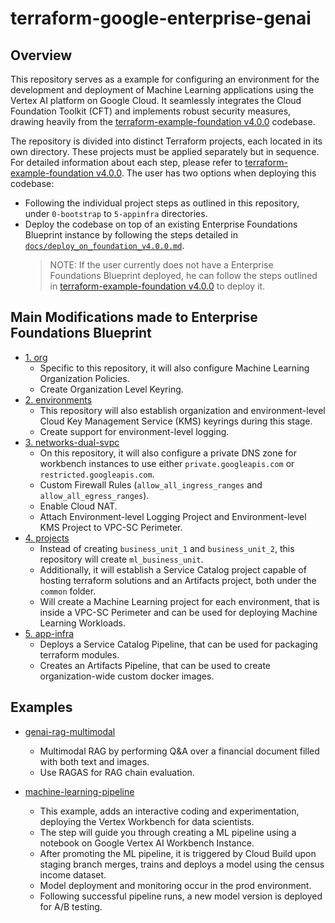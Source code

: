 # terraform-google-enterprise-genai

## Overview

This repository serves as a example for configuring an environment for the development and deployment of Machine Learning applications using the Vertex AI platform on Google Cloud. It seamlessly integrates the Cloud Foundation Toolkit (CFT) and implements robust security measures, drawing heavily from the [terraform-example-foundation v4.0.0](https://github.com/terraform-google-modules/terraform-example-foundation/tree/v4.0.0) codebase.

The repository is divided into distinct Terraform projects, each located in its own directory. These projects must be applied separately but in sequence. For detailed information about each step, please refer to [terraform-example-foundation v4.0.0](https://github.com/terraform-google-modules/terraform-example-foundation/tree/v4.0.0). The user has two options when deploying this codebase:

- Following the individual project steps as outlined in this repository, under `0-bootstrap` to `5-appinfra` directories.
- Deploy the codebase on top of an existing Enterprise Foundations Blueprint instance by following the steps detailed in [`docs/deploy_on_foundation_v4.0.0.md`](./docs/deploy_on_foundation_v4.0.0.md).
  > NOTE: If the user currently does not have a Enterprise Foundations Blueprint deployed, he can follow the steps outlined in [terraform-example-foundation v4.0.0](https://github.com/terraform-google-modules/terraform-example-foundation/tree/v4.0.0) to deploy it.

## Main Modifications made to Enterprise Foundations Blueprint

- [1. org](./1-org/)
  - Specific to this repository, it will also configure Machine Learning Organization Policies.
  - Create Organization Level Keyring.
- [2. environments](./2-environments/)
  - This repository will also establish organization and environment-level Cloud Key Management Service (KMS) keyrings during this stage.
  - Create support for environment-level logging.
- [3. networks-dual-svpc](./3-networks-dual-svpc/)
  - On this repository, it will also configure a private DNS zone for workbench instances to use either `private.googleapis.com` or `restricted.googleapis.com`.
  - Custom Firewall Rules (`allow_all_ingress_ranges` and `allow_all_egress_ranges`).
  - Enable Cloud NAT.
  - Attach Environment-level Logging Project and Environment-level KMS Project to VPC-SC Perimeter.
- [4. projects](./4-projects/)
  - Instead of creating `business_unit_1` and `business_unit_2`, this repository will create `ml_business_unit`.
  - Additionally, it will establish a Service Catalog project capable of hosting terraform solutions and an Artifacts project, both under the `common` folder.
  - Will create a Machine Learning project for each environment, that is inside a VPC-SC Perimeter and can be used for deploying Machine Learning Workloads.
- [5. app-infra](./5-app-infra/)  
  - Deploys a Service Catalog Pipeline, that can be used for packaging terraform modules.
  - Creates an Artifacts Pipeline, that can be used to create organization-wide custom docker images.

## Examples

- [genai-rag-multimodal](./examples/genai-rag-multimodal)
  - Multimodal RAG by performing Q&A over a financial document filled with both text and images.
  - Use RAGAS for RAG chain evaluation.

- [machine-learning-pipeline](./examples/machine-learning-pipeline)
  - This example, adds an interactive coding and experimentation, deploying the Vertex Workbench for data scientists.
  - The step will guide you through creating a ML pipeline using a notebook on Google Vertex AI Workbench Instance.
  - After promoting the ML pipeline, it is triggered by Cloud Build upon staging branch merges, trains and deploys a model using the census income dataset.
  - Model deployment and monitoring occur in the prod environment.
  - Following successful pipeline runs, a new model version is deployed for A/B testing.
